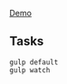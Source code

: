 <a href="https://dothar.github.io/randomizer-site/" target="_blank">Demo</a>

## Tasks
```
gulp default
gulp watch 
```
